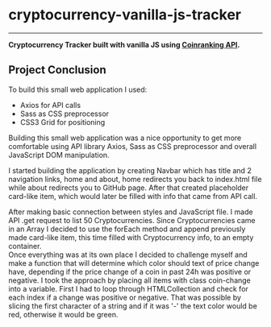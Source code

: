 # cryptocurrency-vanilla-js-tracker
---
  
**Cryptocurrency Tracker built with vanilla JS using [Coinranking API](https://docs.coinranking.com/).**

## Project Conclusion

To build this small web application I used:
* Axios for API calls
* Sass as CSS preprocessor
* CSS3 Grid for positioning
 
Building this small web application was a nice opportunity to get more comfortable using API library Axios, Sass as CSS preprocessor and overall JavaScript DOM manipulation.


I started building the application by creating Navbar which has title and 2 navigation links, home and about, home redirects you back to index.html file while about redirects you to GitHub page. After that created placeholder card-like item, which would later be filled with info that came from API call.


After making basic connection between styles and JavaScript file. I made API .get request to list 50 Cryptocurrencies. Since Cryptocurrencies came in an Array I decided to use the forEach method and append previously made card-like item, this time filled with Cryptocurrency info, to an empty container.  
Once everything was at its own place I decided to challenge myself and make a function that will determine which color should text of price change have, depending if the price change of a coin in past 24h was positive or negative. I took the approach by placing all items with class coin-change into a variable. First I had to loop through HTMLCollection and check for each index if a change was positive or negative. That was possible by slicing the first character of a string and if it was '-' the text color would be red, otherwise it would be green. 
